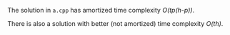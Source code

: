 The solution in `a.cpp` has amortized time complexity *O(tp(h-p))*.

There is also a solution with better (not amortized) time complexity *O(th)*.

